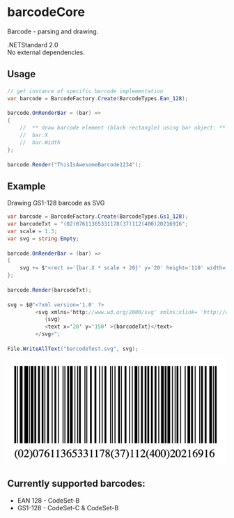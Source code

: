 # barcodeCore
Barcode - parsing and drawing.

.NETStandard 2.0  
No external dependencies.

## Usage
``` C#
// get instance of specific barcode implementation 
var barcode = BarcodeFactory.Create(BarcodeTypes.Ean_128);

barcode.OnRenderBar = (bar) =>
{
    //  ** draw barcode element (black rectangle) using bar object: **
    //  bar.X 
    //  bar.Width 
};

barcode.Render("ThisIsAwesomeBarcode1234");
```
## Example
Drawing GS1-128 barcode as SVG
``` C#
var barcode = BarcodeFactory.Create(BarcodeTypes.Gs1_128);
var barcodeTxt = "(02)07611365331178(37)112(400)20216916";
var scale = 1.3;
var svg = string.Empty;

barcode.OnRenderBar = (bar) =>
{
    svg += $"<rect x='{bar.X * scale + 20}' y='20' height='110' width='{bar.Width * scale}' />{Environment.NewLine}";
};

barcode.Render(barcodeTxt);

svg = $@"<?xml version='1.0' ?>
         <svg xmlns='http://www.w3.org/2000/svg' xmlns:xlink= 'http://www.w3.org/1999/xlink' width='600' height='170'>
            {svg}
            <text x='20' y='150' >{barcodeTxt}</text>
         </svg>";

File.WriteAllText("barcodeTest.svg", svg);
```
![Example barcode](barcode.png "Barcode")
## Currently supported barcodes:
* EAN 128 - CodeSet-B
* GS1-128 - CodeSet-C & CodeSet-B
